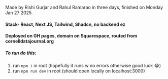Made by Rishi Gurjar and Rahul Ramarao in three days, finished on Monday Jan 27 2025.

#### Stack- React, Next JS, Tailwind, Shadcn, no backend ez

#### Deployed on GH pages, domain on Squarespace, routed from cornelldatajournal.org

##### To run do this:
1. run `npm i` in root (hopefully it runs w no errors otherwise good luck 😂)
2. run `npm run dev` in root (should open locally on localhost:3000)
